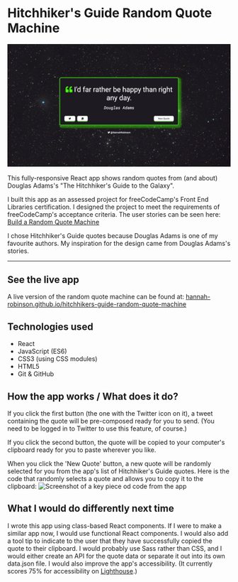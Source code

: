 # Hitchhiker's Guide Random Quote Machine

![Screenshot of app](https://github.com/hannah-robinson/hitchhikers-guide-random-quote-machine/blob/main/public/hgttu.jpg)

This fully-responsive React app shows random quotes from (and about) Douglas Adams's "The Hitchhiker's Guide to the Galaxy".

I built this app as an assessed project for freeCodeCamp's Front End Libraries certification. I designed the project to meet the requirements of freeCodeCamp's acceptance criteria. The user stories can be seen here: [Build a Random Quote Machine](https://www.freecodecamp.org/learn/front-end-libraries/front-end-libraries-projects/build-a-random-quote-machine)

I chose Hitchhiker's Guide quotes because Douglas Adams is one of my favourite authors. My inspiration for the design came from Douglas Adams's stories.

---

## See the live app

A live version of the random quote machine can be found at: [hannah-robinson.github.io/hitchhikers-guide-random-quote-machine](https://hannah-robinson.github.io/hitchhikers-guide-random-quote-machine/)

## Technologies used

- React
- JavaScript (ES6)
- CSS3 (using CSS modules)
- HTML5
- Git & GitHub

## How the app works / What does it do?

If you click the first button (the one with the Twitter icon on it), a tweet containing the quote will be pre-composed ready for you to send. (You need to be logged in to Twitter to use this feature, of course.)

If you click the second button, the quote will be copied to your computer's clipboard ready for you to paste wherever you like.

When you click the 'New Quote' button, a new quote will be randomly selected for you from the app's list of Hitchhiker's Guide quotes. Here is the code that randomly selects a quote and allows you to copy it to the clipboard:
![Screenshot of a key piece od code from the app](https://github.com/hannah-robinson/hitchhikers-guide-random-quote-machine/blob/main/src/assets/screenshot-code-hitchhikers-guide.jpg)

## What I would do differently next time

I wrote this app using class-based React components. If I were to make a similar app now, I would use functional React components. I would also add a tool tip to indicate to the user that they have successfully copied the quote to their clipboard. I would probably use Sass rather than CSS, and I would either create an API for the quote data or separate it out into its own data.json file. I would also improve the app's accessibility. (It currently scores 75% for accessibility on [Lighthouse](https://googlechrome.github.io/lighthouse/viewer/?psiurl=https%3A%2F%2Fhannah-robinson.github.io%2Fhitchhikers-guide-random-quote-machine%2F&strategy=mobile&category=performance&category=accessibility&category=best-practices&category=seo&category=pwa).)
